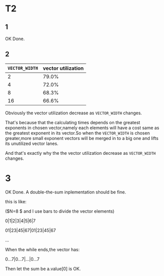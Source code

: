 # T2

## 1

OK Done.

## 2

| `VECTOR_WIDTH` | vector utilization |
| ---------------- | ------------------ |
| 2                | 79.0%              |
| 4                | 72.0%              |
| 8                | 68.3%              |
| 16               | 66.6%              |

Obviously the vector utilization decrease as ``VECTOR_WIDTH`` changes.

That's because that the calculating times depends on the greatest exponents in chosen vector,namely each elements will have a cost same as the greatest exponent in its vector.So when the ``VECTOR_WIDTH`` is chosen greater,more small exponent vectors will be merged in to a big one and lifts its unutilized vector lanes.

And that's exactly why the the vector utilization decrease as ``VECTOR_WIDTH`` changes.

# 3

OK Done. A double-the-sum inplementation should be fine.

this is like:

($N=8 $ and I use bars to divide the vector elements)

$0|1|2|3|4|5|6|7$

$01|23|45|67|01|23|45|67$

$\dots$

When the while ends,the vector has:

$0\dots7|0\dots7|\dots|0\dots7$

Then let the sum be a.value[0] is OK.
